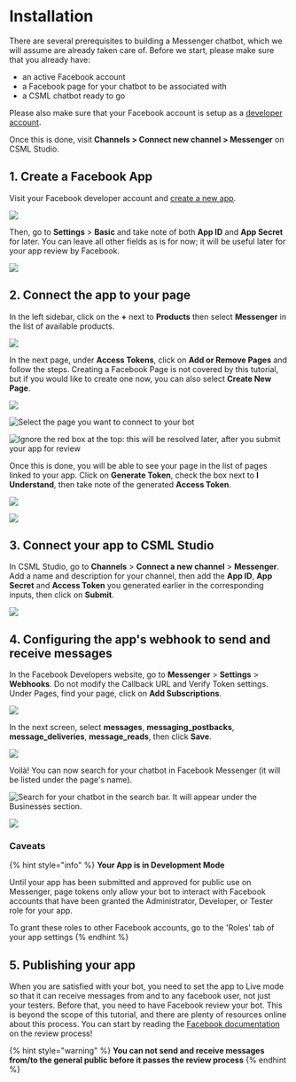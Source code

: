 # Installation

There are several prerequisites to building a Messenger chatbot, which we will assume are already taken care of. Before we start, please make sure that you already have:

* an active Facebook account
* a Facebook page for your chatbot to be associated with
* a CSML chatbot ready to go

Please also make sure that your Facebook account is setup as a [developer account](https://developers.facebook.com).

Once this is done, visit **Channels &gt; Connect new channel &gt; Messenger** on CSML Studio.

## 1. Create a Facebook App

Visit your Facebook developer account and [create a new app](https://developers.facebook.com/apps).

![](../../.gitbook/assets/capture-de-cran-2020-04-19-22.41.11.png)

Then, go to **Settings** &gt; **Basic** and take note of both **App ID** and **App Secret** for later. You can leave all other fields as is for now; it will be useful later for your app review by Facebook.

![](../../.gitbook/assets/capture-de-cran-2020-04-20-16.41.11.png)

## 2. Connect the app to your page

In the left sidebar, click on the **+** next to **Products** then select **Messenger** in the list of available products.

![](../../.gitbook/assets/capture-de-cran-2020-04-20-15.49.48.png)

In the next page, under **Access Tokens**, click on **Add or Remove Pages** and follow the steps. Creating a Facebook Page is not covered by this tutorial, but if you would like to create one now, you can also select **Create New Page**.

![](../../.gitbook/assets/capture-de-cran-2020-04-20-15.50.23.png)

![Select the page you want to connect to your bot](../../.gitbook/assets/capture-de-cran-2020-04-20-15.50.39%20%281%29.png)

![Ignore the red box at the top: this will be resolved later, after you submit your app for review](../../.gitbook/assets/capture-de-cran-2020-04-20-15.50.56.png)

Once this is done, you will be able to see your page in the list of pages linked to your app. Click on **Generate Token**, check the box next to **I Understand**, then take note of the generated **Access Token**.

![](../../.gitbook/assets/capture-de-cran-2020-04-20-15.51.26.png)

![](../../.gitbook/assets/capture-de-cran-2020-04-20-17.18.09%20%281%29.png)

## 3. Connect your app to CSML Studio

In CSML Studio, go to **Channels** &gt; **Connect a new channel** &gt; **Messenger**. Add a name and description for your channel, then add the **App ID**, **App Secret** and **Access Token** you generated earlier in the corresponding inputs, then click on **Submit**.

![](../../.gitbook/assets/capture-de-cran-2020-04-20-17.25.05.png)

## 4. Configuring the app's webhook to send and receive messages

In the Facebook Developers website, go to **Messenger** &gt; **Settings** &gt; **Webhooks**. Do not modify the Callback URL and Verify Token settings. Under Pages, find your page, click on **Add Subscriptions**.

![](../../.gitbook/assets/capture-de-cran-2020-04-20-17.34.43.png)

In the next screen, select **messages**, **messaging\_postbacks**, **message\_deliveries**, **message\_reads**, then click **Save**.

![](../../.gitbook/assets/capture-de-cran-2020-04-20-17.34.57.png)

Voilà! You can now search for your chatbot in Facebook Messenger \(it will be listed under the page's name\).

![Search for your chatbot in the search bar. It will appear under the Businesses section.](../../.gitbook/assets/capture-de-cran-2020-04-20-17.38.23.png)

![](../../.gitbook/assets/demomessenger-1.gif)

### Caveats

{% hint style="info" %}
**Your App is in Development Mode**

Until your app has been submitted and approved for public use on Messenger, page tokens only allow your bot to interact with Facebook accounts that have been granted the Administrator, Developer, or Tester role for your app.

To grant these roles to other Facebook accounts, go to the 'Roles' tab of your app settings
{% endhint %}

## 5. Publishing your app

When you are satisfied with your bot, you need to set the app to Live mode so that it can receive messages from and to any facebook user, not just your testers. Before that, you need to have Facebook review your bot. This is beyond the scope of this tutorial, and there are plenty of resources online about this process. You can start by reading the [Facebook documentation](https://developers.facebook.com/docs/apps/review/) on the review process!

{% hint style="warning" %}
**You can not send and receive messages from/to the general public before it passes the review process**
{% endhint %}

